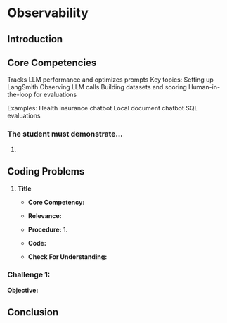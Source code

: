 # Observability

## Introduction


## Core Competencies

Tracks LLM performance and optimizes prompts
Key topics:
Setting up LangSmith
Observing LLM calls
Building datasets and scoring
Human-in-the-loop for evaluations

Examples:
Health insurance chatbot
Local document chatbot
SQL evaluations

### The student must demonstrate...

1. 

## Coding Problems

1. **Title**
   
   - **Core Competency:** 
   
   - **Relevance:** 
   
   - **Procedure:**
      1. 

   - **Code:**
    
    - **Check For Understanding:** 


### Challenge 1: 

**Objective:** 

## Conclusion

